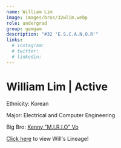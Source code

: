 ```yaml
---
name: William Lim
image: images/bros/32wlim.webp
role: undergrad
group: gamgam
description: "#32 'E.S.C.A.N.O.R'"
links:
  # instagram: 
  # twitter: 
  # linkedin: 
---
```


# William Lim | Active
Ethnicity: Korean

Major: Electrical and Computer Engineering

Big Bro: [Kenny "M.I.R.I.O" Vo](12kvo)

[Click here](/ujis/) to view Will's Lineage!